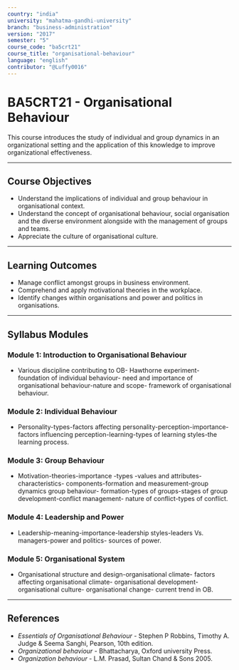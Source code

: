 ```yaml
---
country: "india"
university: "mahatma-gandhi-university"
branch: "business-administration"
version: "2017"
semester: "5"
course_code: "ba5crt21"
course_title: "organisational-behaviour"
language: "english"
contributor: "@Luffy0016"
---
```

# BA5CRT21 - Organisational Behaviour

This course introduces the study of individual and group dynamics in an organizational setting and the application of this knowledge to improve organizational effectiveness.

---
## Course Objectives

* Understand the implications of individual and group behaviour in organisational context.
* Understand the concept of organisational behaviour, social organisation and the diverse environment alongside with the management of groups and teams.
* Appreciate the culture of organisational culture.

---
## Learning Outcomes

* Manage conflict amongst groups in business environment.
* Comprehend and apply motivational theories in the workplace.
* Identify changes within organisations and power and politics in organisations.

---
## Syllabus Modules

### Module 1: Introduction to Organisational Behaviour
* Various discipline contributing to OB- Hawthorne experiment- foundation of individual behaviour- need and importance of organisational behaviour-nature and scope- framework of organisational behaviour.

### Module 2: Individual Behaviour
* Personality-types-factors affecting personality-perception-importance-factors influencing perception-learning-types of learning styles-the learning process.

### Module 3: Group Behaviour
* Motivation-theories-importance -types -values and attributes-characteristics- components-formation and measurement-group dynamics group behaviour- formation-types of groups-stages of group development-conflict management- nature of conflict-types of conflict.

### Module 4: Leadership and Power
* Leadership-meaning-importance-leadership styles-leaders Vs. managers-power and politics- sources of power.

### Module 5: Organisational System
* Organisational structure and design-organisational climate- factors affecting organisational climate- organisational development-organisational culture- organisational change- current trend in OB.

---
## References
* *Essentials of Organisational Behaviour* - Stephen P Robbins, Timothy A. Judge & Seema Sanghi, Pearson, 10th edition.
* *Organizational behaviour* - Bhattacharya, Oxford university Press.
* *Organization behaviour* - L.M. Prasad, Sultan Chand & Sons 2005.